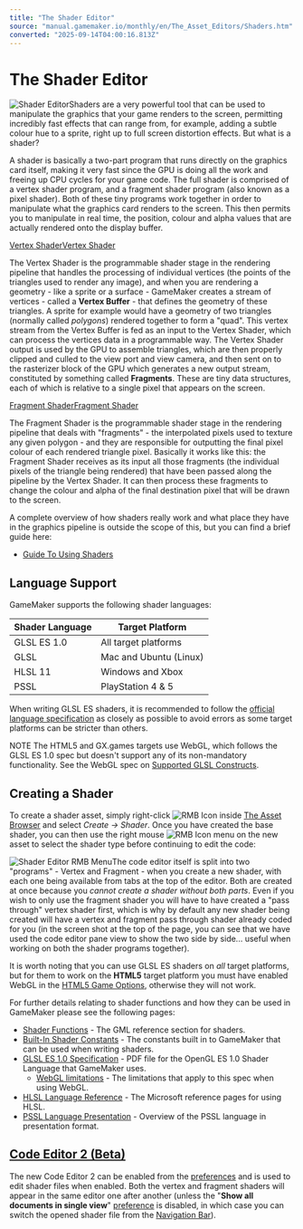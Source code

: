 ```yaml
---
title: "The Shader Editor"
source: "manual.gamemaker.io/monthly/en/The_Asset_Editors/Shaders.htm"
converted: "2025-09-14T04:00:16.813Z"
---
```


# The Shader Editor

![Shader Editor](../assets/Images/Asset_Editors/Editor_Shaders.png)Shaders are a very powerful tool that can be used to manipulate the graphics that your game renders to the screen, permitting incredibly fast effects that can range from, for example, adding a subtle colour hue to a sprite, right up to full screen distortion effects. But what is a shader?

A shader is basically a two-part program that runs directly on the graphics card itself, making it very fast since the GPU is doing all the work and freeing up CPU cycles for your game code. The full shader is comprised of a vertex shader program, and a fragment shader program (also known as a pixel shader). Both of these tiny programs work together in order to manipulate what the graphics card renders to the screen. This then permits you to manipulate in real time, the position, colour and alpha values that are actually rendered onto the display buffer.

[Vertex ShaderVertex Shader](Shaders.htm#)

The Vertex Shader is the programmable shader stage in the rendering pipeline that handles the processing of individual vertices (the points of the triangles used to render any image), and when you are rendering a geometry - like a sprite or a surface - GameMaker creates a stream of vertices - called a **Vertex Buffer** \- that defines the geometry of these triangles. A sprite for example would have a geometry of two triangles (normally called _polygons_) rendered together to form a "quad". This vertex stream from the Vertex Buffer is fed as an input to the Vertex Shader, which can process the vertices data in a programmable way. The Vertex Shader output is used by the GPU to assemble triangles, which are then properly clipped and culled to the view port and view camera, and then sent on to the rasterizer block of the GPU which generates a new output stream, constituted by something called **Fragments**. These are tiny data structures, each of which is relative to a single pixel that appears on the screen.

[Fragment ShaderFragment Shader](Shaders.htm#)

The Fragment Shader is the programmable shader stage in the rendering pipeline that deals with "fragments" - the interpolated pixels used to texture any given polygon - and they are responsible for outputting the final pixel colour of each rendered triangle pixel. Basically it works like this: the Fragment Shader receives as its input all those fragments (the individual pixels of the triangle being rendered) that have been passed along the pipeline by the Vertex Shader. It can then process these fragments to change the colour and alpha of the final destination pixel that will be drawn to the screen.

A complete overview of how shaders really work and what place they have in the graphics pipeline is outside the scope of this, but you can find a brief guide here:

-   [Guide To Using Shaders](../Additional_Information/Guide_To_Using_Shaders.md)

## Language Support

GameMaker supports the following shader languages:

| Shader Language | Target Platform |
| --- | --- |
| GLSL ES 1.0 | All target platforms |
| GLSL | Mac and Ubuntu (Linux) |
| HLSL 11 | Windows and Xbox |
| PSSL | PlayStation 4 & 5 |

When writing GLSL ES shaders, it is recommended to follow the [official language specification](https://www.khronos.org/registry/OpenGL/specs/es/2.0/GLSL_ES_Specification_1.00.pdf "GLSL ES 1.0 Specification") as closely as possible to avoid errors as some target platforms can be stricter than others.

NOTE The HTML5 and GX.games targets use WebGL, which follows the GLSL ES 1.0 spec but doesn't support any of its non-mandatory functionality. See the WebGL spec on [Supported GLSL Constructs](https://registry.khronos.org/webgl/specs/latest/1.0/#4.3).

## Creating a Shader

To create a shader asset, simply right-click ![RMB Icon](../assets/Images/Icons/Icon_RMB.png) inside [The Asset Browser](../Introduction/The_Asset_Browser.md) and select _Create -> Shader_. Once you have created the base shader, you can then use the right mouse ![RMB Icon](../assets/Images/Icons/Icon_RMB.png) menu on the new asset to select the shader type before continuing to edit the code:

![Shader Editor RMB Menu](../assets/Images/Asset_Editors/Editor_Shader_RMBMenu.png)The code editor itself is split into two "programs" - Vertex and Fragment - when you create a new shader, with each one being available from tabs at the top of the editor. Both are created at once because you _cannot create a shader without both parts_. Even if you wish to only use the fragment shader you will have to have created a "pass through" vertex shader first, which is why by default any new shader being created will have a vertex and fragment pass through shader already coded for you (in the screen shot at the top of the page, you can see that we have used the code editor pane view to show the two side by side... useful when working on both the shader programs together).

It is worth noting that you can use GLSL ES shaders on _all_ target platforms, but for them to work on the **HTML5** target platform you must have enabled WebGL in the [HTML5 Game Options](../Settings/Game_Options/HTML5.md), otherwise they will not work.

For further details relating to shader functions and how they can be used in GameMaker please see the following pages:

-   [Shader Functions](../GameMaker_Language/GML_Reference/Asset_Management/Shaders/Shaders.md) - The GML reference section for shaders.
-   [Built-In Shader Constants](../GameMaker_Language/GML_Reference/Asset_Management/Shaders/Shader_Constants.md) - The constants built in to GameMaker that can be used when writing shaders.
-   [GLSL ES 1.0 Specification](https://www.khronos.org/registry/OpenGL/specs/es/2.0/GLSL_ES_Specification_1.00.pdf) - PDF file for the OpenGL ES 1.0 Shader Language that GameMaker uses.
    -   [WebGL limitations](https://registry.khronos.org/webgl/specs/latest/1.0/#4.3 "Supported GLSL Constructs") - The limitations that apply to this spec when using WebGL.
-   [HLSL Language Reference](https://docs.microsoft.com/en-us/windows/win32/direct3dhlsl/dx-graphics-hlsl-reference) - The Microsoft reference pages for using HLSL.
-   [PSSL Language Presentation](https://twvideo01.ubm-us.net/o1/vault/gdceurope2013/Presentations/825424RichardStenson.pdf) - Overview of the PSSL language in presentation format.

## [Code Editor 2 (Beta)](The_Text_Editor.md)

The new Code Editor 2 can be enabled from the [preferences](../Setting_Up_And_Version_Information/IDE_Preferences/Text_Editor_2_Preferences.md) and is used to edit shader files when enabled. Both the vertex and fragment shaders will appear in the same editor one after another (unless the "**Show all documents in single view**" [preference](../Setting_Up_And_Version_Information/IDE_Preferences/Text_Editor_2_Preferences.md) is disabled, in which case you can switch the opened shader file from the [Navigation Bar](The_Text_Editor.htm#h3)).